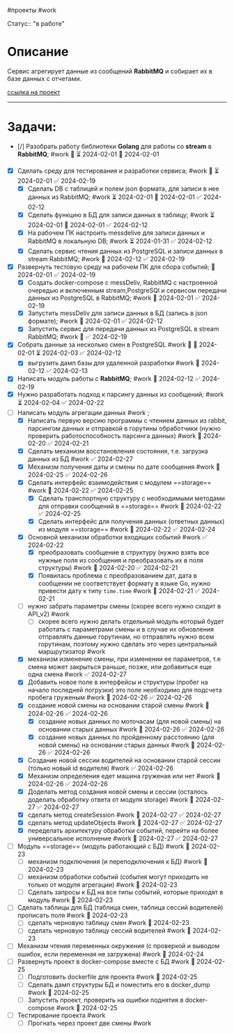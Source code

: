 #проекты
#work

Статус:: "в работе"
# Описание
Сервис агрегирует данные из сообщений __RabbitMQ__ и собирает их в базе данных с отчетами.

[ссылка на проект](https://github.com/SouthUral/agg-data-per-shift)

___

# Задачи:
- [/] Разобрать работу библиотеки __Golang__  для работы со __stream__ в __RabbitMQ__; #work  🔼 ⏳ 2024-02-01 📅 2024-02-01
- [x] Сделать среду для тестирования и разработки сервиса; #work 🔼 ⏳ 2024-02-01 ✅ 2024-02-19
	- [x] Сделать DB с таблицей и полем json  формата, для записи в нее данных из RabbitMQ; #work ⏳ 2024-02-01 📅 2024-02-01 ✅ 2024-02-12
	- [x] Сделать функцию в БД для записи данных в таблицу; #work ⏳ 2024-02-01 📅 2024-02-01 ✅ 2024-02-12
	- [x] На рабочем ПК настроить messdelive для записи данных и RabbitMQ в локальную DB; #work ⏳ 2024-01-31 ✅ 2024-02-12
	- [x] Сделать сервис чтения данных из PostgreSQL и записи данных в stream RabbitMQ; #work 📅 2024-02-12 ✅ 2024-02-19
- [x] Развернуть тестовую среду на рабочем ПК для сбора событий; 📅 2024-02-01 ✅ 2024-02-19
	- [x] Создать  docker-compose c messDeliv, RabbitMQ с настроенной очередью и включенным stream,PostgreSQl и сервисом передачи данных из PostgreSQL в RabbitMQ; #work 📅 2024-02-01 ✅ 2024-02-19
	- [x] Запустить messDeliv для записи данных в БД (запись в json формате); #work 📅 2024-02-01 ✅ 2024-02-12
	- [x] Запустить сервис для передачи данных из PostgreSQL в stream RabbitMQ; #work  📅 ✅ 2024-02-19
- [x] Собрать данные за несколько смен в PostgreSQL #work 🔼 🛫 2024-02-01 ⏳ 2024-02-03 ✅ 2024-02-12
	- [x] выгрузить дамп базы для удаленной разработки #work 📅 2024-02-12 ✅ 2024-02-13
- [x] Написать модуль работы с __RabbitMQ__; #work 📅 2024-02-12 ✅ 2024-02-19
- [x] Нужно разработать подход к парсингу данных из сообщений; #work ⏳ 2024-02-04 ✅ 2024-02-22
- [ ] Написать модуль агрегации данных #work ;
	- [x] Написать первую версию программы с чтением данных из rabbit, парсингом данных и отправкой в горутины обработчики (нужно проверить работоспособность парсинга данных) #work 📅 2024-02-20 ✅ 2024-02-21
	- [x] Сделать механизм восстановления состояния, т.е. загрузка данных из БД #work ✅ 2024-02-27
	- [x] Механизм получения даты и смены по дате сообщения #work 📅 2024-02-25 ✅ 2024-02-26
	- [x] Сделать интерфейс взаимодействия с модулем ==storage== #work 📅 2024-02-22 ✅ 2024-02-25
		- [x] Сделать транспортную структуру с необходимыми методами для отправки сообщений в ==storage== #work 📅 2024-02-22 ✅ 2024-02-25
		- [x] Сделать интерфейс для получения данных (ответных данных) из модуля ==storage== #work 📅 2024-02-22 ✅ 2024-02-24
	- [x] Основной механизм обработки входящих событий #work ✅ 2024-02-22
		- [x] преобразовать сообщение в структуру (нужно взять все нужные поля из сообщения и преобразовать их в поля структуры) #work 📅 2024-02-20 ✅ 2024-02-21
		- [x] Появилась проблема с преобразованием дат, дата в сообщении не соответствует формату в языке Go, нужно привести дату к типу `time.time` #work 📅 2024-02-21 ✅ 2024-02-21
	- [ ] нужно забрать параметры смены (скорее всего нужно сходит в API_v2) #work 
		- [ ] скорее всего нужно делать отдельный модуль который будет работать с параметрами смены и в случае их обновления отправлять данные горутинам, но отправлять нужно всем горутинам, поэтому нужно сделать это через центральный маршрутизатор #work
	- [x] механизм изменение смены, при изменении ее параметров, т.е смена может закрыться раньше, позже, или добавиться еще одна смена #work ✅ 2024-02-27
	- [x] Добавить новое поле в интерфейсы и структуры (пробег на начало последней погрузки) это поле необходимо для подсчета пробега груженым #work 📅 2024-02-26 ✅ 2024-02-26
	- [x] создание новой смены на основании старой смены #work 📅 2024-02-26 ✅ 2024-02-26
		- [x] создание новых данных по моточасам (для новой смены) на основании старых данных #work 📅 2024-02-26 ✅ 2024-02-26
		- [x] создание новых данных по пройденному расстоянию (для новой смены) на основании старых данных #work 📅 2024-02-26 ✅ 2024-02-26
	- [x] Создание новой сессии водителей на основании старой сессии (только новый id водителя) #work ✅ 2024-02-26
	- [x] Механизм определения едет машина груженая или нет #work 📅 2024-02-26 ✅ 2024-02-26
	- [x] Доделать метод создания новой смены и сессии (осталось доделать обработку ответа от модуля storage) #work 📅 2024-02-27 ✅ 2024-02-27
	- [x] сделать метод createSession #work 📅 2024-02-27 ✅ 2024-02-27
	- [x] сделать метод updateObjects #work 📅 2024-02-27 ✅ 2024-02-27
	- [x] переделать архитектуру обработки событий, перейти на более универсальное исполнение #work 📅 2024-02-27 ✅ 2024-02-27
- [ ] Модуль ==storage== (модуль работающий с БД) #work 📅 2024-02-23 
	- [ ] механизм подключения (и переподключения к БД) #work 📅 2024-02-23 
	- [ ] механизм обработки событий (события могут приходить не только от модуля агрегации) #work 📅 2024-02-23 
	- [ ] Сделать запросы к БД на все типы событий, которые приходят в модуль #work 📅 2024-02-23 
- [ ] Сделать таблицы для БД (таблица смен, таблица сессий водителей) прописать поля #work 📅 2024-02-23 
	- [ ] сделать черновую таблицу смен #work 📅 2024-02-23 
	- [ ] сделать черновую таблицу сессий водителей #work 📅 2024-02-23 
- [ ] Механизм чтения переменных окружения (с проверкой и выводом ошибок, если переменная не загружена) #work 📅 2024-02-24 
- [ ] Развернуть проект в docker-compose вместе с БД #work 📅 2024-02-25 
	- [ ] Подготовить dockerfile для проекта #work 📅 2024-02-25 
	- [ ] Сделать дамп структуры БД и поместить его в docker_dump #work 📅 2024-02-25 
	- [ ] Запустить проект, проверить на ошибки поднятия в docker-compose #work 📅 2024-02-25 
- [ ] Тестирование проекта #work 
	- [ ] Прогнать через проект две смены #work 